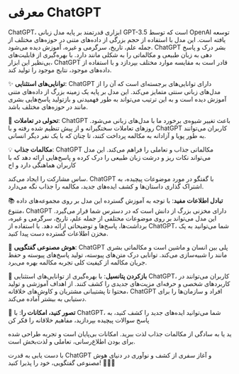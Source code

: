 # معرفی ChatGPT
ChatGPT، ابزاری قدرتمند بر پایه مدل زبانی GPT-3.5 است که توسط OpenAI توسعه یافته است. این مدل با استفاده از حجم بزرگی از داده‌های متنی در حوزه‌های مختلف از جمله علم، تاریخ، سرگرمی و غیره، آموزش دیده می‌شود. ChatGPT بشر درک و پاسخ دهی به زبان طبیعی و مکالماتی را به شکلی مانند دارد. با بهره‌گیری از قابلیت‌های بی‌نظیر این ابزار، ChatGPT قادر است به مقایسه موارد مختلف بپردازد و با استفاده از داده‌های موجود، نتایج موجود را تولید کند.

✨ **توانایی‌های استثنایی**: ChatGPT دارای توانایی‌های برجسته‌ای است که آن را از مدل‌های زبانی سنتی متمایز می‌کند. این مدل بر پایه یک زمینه بزرگ از داده‌های متنی آموزش دیده است و به این ترتیب می‌تواند به طور فهمیدنی و بازتولید پاسخ‌هایی بشری مانند در حوزه‌های مختلف باشد.

🚀 **تحولی در تعاملات**: ChatGPT باعث تغییر شیوه‌ی برخورد ما با مدل‌های زبانی می‌شود. روزهای تعاملات سختگیرانه و از پیش تنظیم شده رفته و با ChatGPT کاربران می‌توانند به طور پویا و آزادانه به مکالمه پرداخت کنند، تا چنان که با یک نفر دیگر انسانی.

💡 **مکالمات جذاب**: ChatGPT مکالماتی جذاب و تعاملی را فراهم می‌کند. این مدل می‌تواند نکات ریز و درشت زبان طبیعی را درک کرده و پاسخ‌هایی ارائه دهد که با کاربران هماهنگی دارد و اح

ساس مشارکت را ایجاد می‌کند. ChatGPT با گفتگو در مورد موضوعات پیچیده، به اشتراک گذاری داستان‌ها و کشف ایده‌های جدید، مکالمه را جذاب نگه می‌دارد.

📚 **تبادل اطلاعات مفید**: با توجه به آموزش گسترده این مدل بر روی مجموعه‌های داده متنوع، ChatGPT دارای مخزنی بزرگ از دانش است که در دسترس شما قرار می‌گیرد. این مدل می‌تواند بر روی موضوعات مختلفی از جمله علم، تاریخ، سرگرمی و غیره، برداشت‌ها، پاسخ‌ها و توضیحاتی ارائه دهد. با استفاده از ChatGPT، شما می‌توانید به یک مخزن اطلاعات گسترده دست پیدا کنید.

💬 **هوش مصنوعی گفتگویی**: ChatGPT پلی بین انسان و ماشین است و مکالماتی بشری مانند را شبیه‌سازی می‌کند. توانایی درک متن‌های پیوسته، تولید پاسخ‌های پیوسته و حفظ جریان مکالمه از کیفیت کلی تجربه مکالمه بهره می‌برد.

🌟 **بازکردن پتانسیل**: با بهره‌گیری از توانایی‌های استثنایی ChatGPT، کاربران می‌توانند در کاربردهای شخصی و حرفه‌ای مزیت‌های جدیدی را کشف کنند. از اهداف آموزشی و تولید محتوا تا پشتیبانی مشتریان و کاوش‌های خلاقانه، ChatGPT افراد و سازمان‌ها را برای دستیابی به بیشتر آماده می‌کند.

💭 **تصور کنید، امکانات را**: با ChatGPT، شما می‌توانید ایده‌های جدید را کشف کنید، به پاسخ سوالات پیچیده بپردازید، مفاهیم خلاقانه را فکر کن

ید یا به سادگی از مکالمات جذاب لذت ببرید. امکانات بی‌پایان است و تجربه طراحی شده برای بودن اطلاع‌رسانی، تعاملی و لذت‌بخش است.

با دست یابی به قدرت ChatGPT و آغاز سفری از کشف و نوآوری در دنیای هوش مصنوعی گفتگویی، خود را پذیرا کنید! 🌟🤖💬
